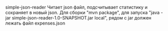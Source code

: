 simple-json-reader
Читает json файл, подсчитывает статистику и сохраняет в новый json.
Для сборки "mvn package", для запуска "java -jar simple-json-reader-1.0-SNAPSHOT.jar local", рядом с jar должен лежать файл expenses.json
